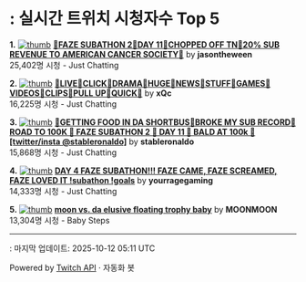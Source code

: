# : 실시간 트위치 시청자수 Top 5

**1.** [![thumb](https://static-cdn.jtvnw.net/previews-ttv/live_user_jasontheween-320x180.jpg)](https://twitch.tv/jasontheween)
**[🔴FAZE SUBATHON 2🔴DAY 11🔴CHOPPED OFF TN🔴20% SUB REVENUE TO AMERICAN CANCER SOCIETY🔴](https://twitch.tv/jasontheween)** by **jasontheween**<br>25,402명 시청  - Just Chatting

**2.** [![thumb](https://static-cdn.jtvnw.net/previews-ttv/live_user_xqc-320x180.jpg)](https://twitch.tv/xQc)
**[🐸LIVE🐸CLICK🐸DRAMA🐸HUGE🐸NEWS🐸STUFF🐸GAMES🐸VIDEOS🐸CLIPS🐸PULL UP🐸QUICK🐸](https://twitch.tv/xQc)** by **xQc**<br>16,225명 시청  - Just Chatting

**3.** [![thumb](https://static-cdn.jtvnw.net/previews-ttv/live_user_stableronaldo-320x180.jpg)](https://twitch.tv/stableronaldo)
**[🦇GETTING FOOD IN DA SHORTBUS🦇BROKE MY SUB RECORD🦇ROAD TO 100K 🦇  FAZE SUBATHON 2 🦇  DAY 11 🦇 BALD AT 100k 🦇 [twitter/insta @stableronaldo]](https://twitch.tv/stableronaldo)** by **stableronaldo**<br>15,868명 시청  - Just Chatting

**4.** [![thumb](https://static-cdn.jtvnw.net/previews-ttv/live_user_yourragegaming-320x180.jpg)](https://twitch.tv/yourragegaming)
**[DAY 4 FAZE SUBATHON!!! FAZE CAME, FAZE SCREAMED, FAZE LOVED IT !subathon !goals](https://twitch.tv/yourragegaming)** by **yourragegaming**<br>14,333명 시청  - Just Chatting

**5.** [![thumb](https://static-cdn.jtvnw.net/previews-ttv/live_user_moonmoon-320x180.jpg)](https://twitch.tv/MOONMOON)
**[moon vs. da elusive floating trophy baby](https://twitch.tv/MOONMOON)** by **MOONMOON**<br>13,304명 시청  - Baby Steps


---
: 마지막 업데이트: 2025-10-12 05:11 UTC

Powered by [Twitch API](https://dev.twitch.tv/docs/api/reference) · 자동화 봇